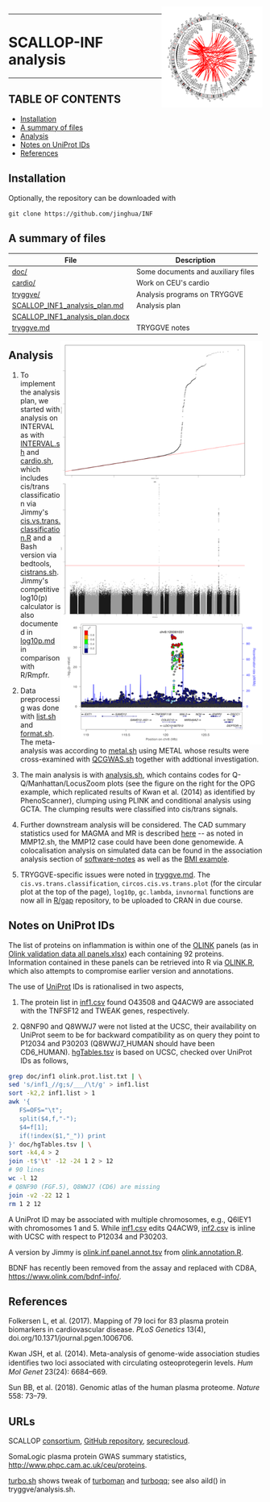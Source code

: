 <img src="doc/INTERVAL.circlize.png" width="200" height="200" align="right">

---

# SCALLOP-INF analysis

---

## TABLE OF CONTENTS

* [Installation](https://github.com/jinghuazhao/INF#inf)
* [A summary of files](https://github.com/jinghuazhao/INF#a-summary-of-files)
* [Analysis](https://github.com/jinghuazhao/INF#analysis)
* [Notes on UniProt IDs](https://github.com/jinghuazhao/INF#notes-on-uniprot-ids)
* [References](https://github.com/jinghuazhao/INF#references)

## Installation

Optionally, the repository can be downloaded with

``` {.bash}
git clone https://github.com/jinghua/INF
```

## A summary of files

File     | Description
---------|--------------------------------------------------------
[doc/](doc) | Some documents and auxiliary files
[cardio/](cardio) | Work on CEU's cardio
[tryggve/](tryggve) | Analysis programs on TRYGGVE
[SCALLOP_INF1_analysis_plan.md](SCALLOP_INF1_analysis_plan.md) | Analysis plan
[SCALLOP_INF1_analysis_plan.docx](SCALLOP_INF1_analysis_plan.docx) |
[tryggve.md](tryggve.md) | TRYGGVE notes

<img src="doc/OPG-qml.png" width="400" height="800" align="right">

## Analysis

1. To implement the analysis plan, we started with analysis on INTERVAL as with [INTERVAL.sh](tryggve/INTERVAL.sh) and [cardio.sh](cardio/cardio.sh), which includes cis/trans classification via Jimmy's [cis.vs.trans.classification.R](cardio/cis.vs.trans.classification.R) and a Bash version via bedtools, [cistrans.sh](cardio/cistrans.sh).
Jimmy's competitive log10(p) calculator is also documented in [log10p.md](doc/log10p.md) in comparison with R/Rmpfr. 

2. Data preprocessig was done with [list.sh](tryggve/list.sh) and [format.sh](tryggve/format.sh). The meta-analysis was according to [metal.sh](tryggve/metal.sh) using METAL whose results were cross-examined with [QCGWAS.sh](tryggve/QCGWAS.sh) together with addtional investigation.

3. The main analysis is with [analysis.sh](tryggve/analysis.sh), which contains codes for Q-Q/Manhattan/LocusZoom plots (see the figure on the right for the OPG example, which replicated results of Kwan et al. (2014) as identified by PhenoScanner), clumping using PLINK and conditional analysis using GCTA. The clumping results were classified into cis/trans signals.

4. Further downstream analysis will be considered. The CAD summary statistics used for MAGMA and MR is described [here](https://github.com/jinghuazhao/Omics-analysis/tree/master/CAD)
-- as noted in MMP12.sh, the MMP12 case could have been done genomewide. A colocalisation analysis on simulated data can be found in the
association analysis section of [software-notes](https://github.com/jinghuazhao/software-notes)
as well as the [BMI example](https://github.com/jinghuazhao/Omics-analysis/tree/master/BMI).

5. TRYGGVE-specific issues were noted in [tryggve.md](tryggve.md). The `cis.vs.trans.classification`, `circos.cis.vs.trans.plot` (for the circular plot at the top of the page), `log10p`, `gc.lambda`, `invnormal` functions are now all in [R/gap](https://github.com/jinghuazhao/R/tree/master/gap) repository, to be uploaded to CRAN in due course.

## Notes on UniProt IDs

The list of proteins on inflammation is within one of the [OLINK](https://www.olink.com/products/) panels (as in [Olink validation data all panels.xlsx](doc/Olink%20validation%20data%20all%20panels.xlsx)) each containing 92 proteins. Information contained in these panels can be retrieved into R via [OLINK.R](cardio/OLINK.R), which also attempts to compromise earlier version and annotations.

The use of [UniProt](https://www.uniprot.org/) IDs is rationalised in two aspects,

1. The protein list in [inf1.csv](doc/inf1.csv) found O43508 and Q4ACW9 are associated with the TNFSF12 and TWEAK genes, respectively.

2. Q8NF90 and Q8WWJ7 were not listed at the UCSC, their availability on UniProt seem to be for backward compatibility as on query they 
point to P12034 and P30203 (Q8WWJ7_HUMAN should have been CD6_HUMAN). [hgTables.tsv](doc/hgTables.tsv) is based on UCSC, checked over
UniProt IDs as follows,
```bash
grep doc/inf1 olink.prot.list.txt | \
sed 's/inf1_//g;s/___/\t/g' > inf1.list
sort -k2,2 inf1.list > 1
awk '{
   FS=OFS="\t"; 
   split($4,f,"-");
   $4=f[1];
   if(!index($1,"_")) print
}' doc/hgTables.tsv | \
sort -k4,4 > 2
join -t$'\t' -12 -24 1 2 > 12
# 90 lines
wc -l 12
# Q8NF90 (FGF.5), Q8WWJ7 (CD6) are missing
join -v2 -22 12 1
rm 1 2 12
```
A UniProt ID may be associated with multiple chromosomes, e.g., Q6IEY1 with chromosomes 1 and 5. While [inf1.csv](doc/inf1.csv) 
edits Q4ACW9, [inf2.csv](doc/inf2.csv) is inline with UCSC with respect to P12034 and P30203.

A version by Jimmy is [olink.inf.panel.annot.tsv](doc/olink.inf.panel.annot.tsv) from [olink.annotation.R](doc/olink.annotation.R).

BDNF has recently been removed from the assay and replaced with CD8A, https://www.olink.com/bdnf-info/.

## References

Folkersen L, et al. (2017). Mapping of 79 loci for 83 plasma protein biomarkers in cardiovascular disease. *PLoS Genetics* 13(4), doi.org/10.1371/journal.pgen.1006706.

Kwan JSH, et al. (2014). Meta-analysis of genome-wide association studies identiﬁes two loci associated with circulating osteoprotegerin levels. *Hum Mol Genet* 23(24): 6684–669.

Sun BB, et al. (2018). Genomic atlas of the human plasma proteome. *Nature* 558: 73–79.

## URLs

SCALLOP [consortium](https://www.olink.com/scallop/), [GitHub repository](https://github.com/lassefolkersen/scallop), [securecloud](https://secureremote.dtu.dk/vpn/index.html).

SomaLogic plasma protein GWAS summary statistics, http://www.phpc.cam.ac.uk/ceu/proteins.

[turbo.sh](cardio/turbo.sh) shows tweak of [turboman](https://github.com/bpprins/turboman) and [turboqq](https://github.com/bpprins/turboqq); see also aild() in tryggve/analysis.sh.
